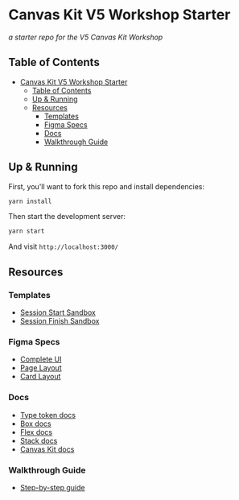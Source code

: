 # Canvas Kit V5 Workshop Starter

_a starter repo for the V5 Canvas Kit Workshop_

## Table of Contents

- [Canvas Kit V5 Workshop Starter](#canvas-kit-v5-workshop-starter)
  - [Table of Contents](#table-of-contents)
  - [Up & Running](#up--running)
  - [Resources](#resources)
    - [Templates](#templates)
    - [Figma Specs](#figma-specs)
    - [Docs](#docs)
    - [Walkthrough Guide](#walkthrough-guide)

## Up & Running

First, you'll want to fork this repo and install dependencies:

```sh
yarn install
```

Then start the development server:

```sh
yarn start
```

And visit `http://localhost:3000/`

## Resources

### Templates

- [Session Start Sandbox](https://codesandbox.io/s/canvas-kit-v5-workshop-session-1-start-5po3p)
- [Session Finish Sandbox](https://codesandbox.io/s/canvas-kit-v5-workshop-session-1-finish-et5rd)

### Figma Specs

- [Complete UI](https://www.figma.com/file/SNDE0b4SBlKz2NXOuizsaz/Canvas-Kit-Workshop-Spec?node-id=42%3A0)
- [Page Layout](https://www.figma.com/file/SNDE0b4SBlKz2NXOuizsaz/Canvas-Kit-Workshop-Spec?node-id=135%3A556)
- [Card Layout](https://www.figma.com/file/SNDE0b4SBlKz2NXOuizsaz/Canvas-Kit-Workshop-Spec?node-id=98%3A4467)

### Docs

- [Type token docs](https://github.com/Workday/canvas-kit/tree/master/modules/react/tokens#type)
- [Box docs](https://workday.github.io/canvas-kit/?path=/docs/labs-common-box--as#box)
- [Flex docs](https://workday.github.io/canvas-kit/?path=/docs/labs-layout-flex--usage#flex)
- [Stack docs](https://workday.github.io/canvas-kit/?path=/docs/labs-layout-stack--basic-stack#stack-hstack-and-vstack)
- [Canvas Kit docs](https://workday.github.io/canvas-kit/)

### Walkthrough Guide

- [Step-by-step guide](https://gist.github.com/alanbsmith/c960da5c23127d74929e00ca9c67fbc9)

